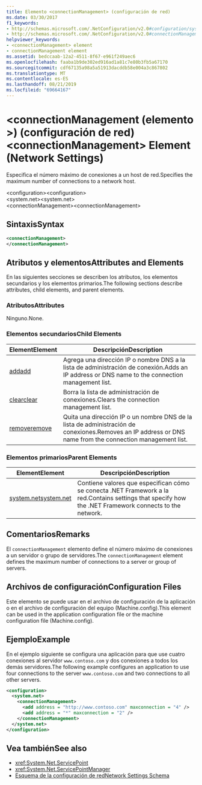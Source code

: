 ```yaml
---
title: Elemento <connectionManagement> (configuración de red)
ms.date: 03/30/2017
f1_keywords:
- http://schemas.microsoft.com/.NetConfiguration/v2.0#configuration/system.net/connectionManagement
- http://schemas.microsoft.com/.NetConfiguration/v2.0#connectionManagement
helpviewer_keywords:
- <connectionManagement> element
- connectionManagement element
ms.assetid: bedccaab-12a2-4511-8f67-e961f249aec6
ms.openlocfilehash: faaba1b9de302ed916ad1a81c7e80b3fb5a67170
ms.sourcegitcommit: cdf67135a98a5a51913dacddb58e004a3c867802
ms.translationtype: MT
ms.contentlocale: es-ES
ms.lasthandoff: 08/21/2019
ms.locfileid: "69664167"
---
```

# <a name="connectionmanagement-element-network-settings"></a><span data-ttu-id="05314-102">\<connectionManagement (elemento >) (configuración de red)</span><span class="sxs-lookup"><span data-stu-id="05314-102">\<connectionManagement> Element (Network Settings)</span></span>
<span data-ttu-id="05314-103">Especifica el número máximo de conexiones a un host de red.</span><span class="sxs-lookup"><span data-stu-id="05314-103">Specifies the maximum number of connections to a network host.</span></span>  
  
 <span data-ttu-id="05314-104">\<configuration></span><span class="sxs-lookup"><span data-stu-id="05314-104">\<configuration></span></span>  
<span data-ttu-id="05314-105">\<system.net></span><span class="sxs-lookup"><span data-stu-id="05314-105">\<system.net></span></span>  
<span data-ttu-id="05314-106">\<connectionManagement></span><span class="sxs-lookup"><span data-stu-id="05314-106">\<connectionManagement></span></span>  
  
## <a name="syntax"></a><span data-ttu-id="05314-107">Sintaxis</span><span class="sxs-lookup"><span data-stu-id="05314-107">Syntax</span></span>  
  
```xml  
<connectionManagement>   
</connectionManagement>  
```  
  
## <a name="attributes-and-elements"></a><span data-ttu-id="05314-108">Atributos y elementos</span><span class="sxs-lookup"><span data-stu-id="05314-108">Attributes and Elements</span></span>  
 <span data-ttu-id="05314-109">En las siguientes secciones se describen los atributos, los elementos secundarios y los elementos primarios.</span><span class="sxs-lookup"><span data-stu-id="05314-109">The following sections describe attributes, child elements, and parent elements.</span></span>  
  
### <a name="attributes"></a><span data-ttu-id="05314-110">Atributos</span><span class="sxs-lookup"><span data-stu-id="05314-110">Attributes</span></span>  
 <span data-ttu-id="05314-111">Ninguno.</span><span class="sxs-lookup"><span data-stu-id="05314-111">None.</span></span>  
  
### <a name="child-elements"></a><span data-ttu-id="05314-112">Elementos secundarios</span><span class="sxs-lookup"><span data-stu-id="05314-112">Child Elements</span></span>  
  
|<span data-ttu-id="05314-113">**Element**</span><span class="sxs-lookup"><span data-stu-id="05314-113">**Element**</span></span>|<span data-ttu-id="05314-114">**Descripción**</span><span class="sxs-lookup"><span data-stu-id="05314-114">**Description**</span></span>|  
|-----------------|---------------------|  
|[<span data-ttu-id="05314-115">add</span><span class="sxs-lookup"><span data-stu-id="05314-115">add</span></span>](add-element-for-connectionmanagement-network-settings.md)|<span data-ttu-id="05314-116">Agrega una dirección IP o nombre DNS a la lista de administración de conexión.</span><span class="sxs-lookup"><span data-stu-id="05314-116">Adds an IP address or DNS name to the connection management list.</span></span>|  
|[<span data-ttu-id="05314-117">clear</span><span class="sxs-lookup"><span data-stu-id="05314-117">clear</span></span>](clear-element-for-connectionmanagement-network-settings.md)|<span data-ttu-id="05314-118">Borra la lista de administración de conexiones.</span><span class="sxs-lookup"><span data-stu-id="05314-118">Clears the connection management list.</span></span>|  
|[<span data-ttu-id="05314-119">remove</span><span class="sxs-lookup"><span data-stu-id="05314-119">remove</span></span>](remove-element-for-connectionmanagement-network-settings.md)|<span data-ttu-id="05314-120">Quita una dirección IP o un nombre DNS de la lista de administración de conexiones.</span><span class="sxs-lookup"><span data-stu-id="05314-120">Removes an IP address or DNS name from the connection management list.</span></span>|  
  
### <a name="parent-elements"></a><span data-ttu-id="05314-121">Elementos primarios</span><span class="sxs-lookup"><span data-stu-id="05314-121">Parent Elements</span></span>  
  
|<span data-ttu-id="05314-122">**Element**</span><span class="sxs-lookup"><span data-stu-id="05314-122">**Element**</span></span>|<span data-ttu-id="05314-123">**Descripción**</span><span class="sxs-lookup"><span data-stu-id="05314-123">**Description**</span></span>|  
|-----------------|---------------------|  
|[<span data-ttu-id="05314-124">system.net</span><span class="sxs-lookup"><span data-stu-id="05314-124">system.net</span></span>](system-net-element-network-settings.md)|<span data-ttu-id="05314-125">Contiene valores que especifican cómo se conecta .NET Framework a la red.</span><span class="sxs-lookup"><span data-stu-id="05314-125">Contains settings that specify how the .NET Framework connects to the network.</span></span>|  
  
## <a name="remarks"></a><span data-ttu-id="05314-126">Comentarios</span><span class="sxs-lookup"><span data-stu-id="05314-126">Remarks</span></span>  
 <span data-ttu-id="05314-127">El `connectionManagement` elemento define el número máximo de conexiones a un servidor o grupo de servidores.</span><span class="sxs-lookup"><span data-stu-id="05314-127">The `connectionManagement` element defines the maximum number of connections to a server or group of servers.</span></span>  
  
## <a name="configuration-files"></a><span data-ttu-id="05314-128">Archivos de configuración</span><span class="sxs-lookup"><span data-stu-id="05314-128">Configuration Files</span></span>  
 <span data-ttu-id="05314-129">Este elemento se puede usar en el archivo de configuración de la aplicación o en el archivo de configuración del equipo (Machine.config).</span><span class="sxs-lookup"><span data-stu-id="05314-129">This element can be used in the application configuration file or the machine configuration file (Machine.config).</span></span>  
  
## <a name="example"></a><span data-ttu-id="05314-130">Ejemplo</span><span class="sxs-lookup"><span data-stu-id="05314-130">Example</span></span>  
 <span data-ttu-id="05314-131">En el ejemplo siguiente se configura una aplicación para que use cuatro conexiones al servidor `www.contoso.com` y dos conexiones a todos los demás servidores.</span><span class="sxs-lookup"><span data-stu-id="05314-131">The following example configures an application to use four connections to the server `www.contoso.com` and two connections to all other servers.</span></span>  
  
```xml  
<configuration>  
  <system.net>  
    <connectionManagement>  
      <add address = "http://www.contoso.com" maxconnection = "4" />  
      <add address = "*" maxconnection = "2" />  
    </connectionManagement>  
  </system.net>  
</configuration>  
```  
  
## <a name="see-also"></a><span data-ttu-id="05314-132">Vea también</span><span class="sxs-lookup"><span data-stu-id="05314-132">See also</span></span>

- <xref:System.Net.ServicePoint>
- <xref:System.Net.ServicePointManager>
- [<span data-ttu-id="05314-133">Esquema de la configuración de red</span><span class="sxs-lookup"><span data-stu-id="05314-133">Network Settings Schema</span></span>](index.md)
